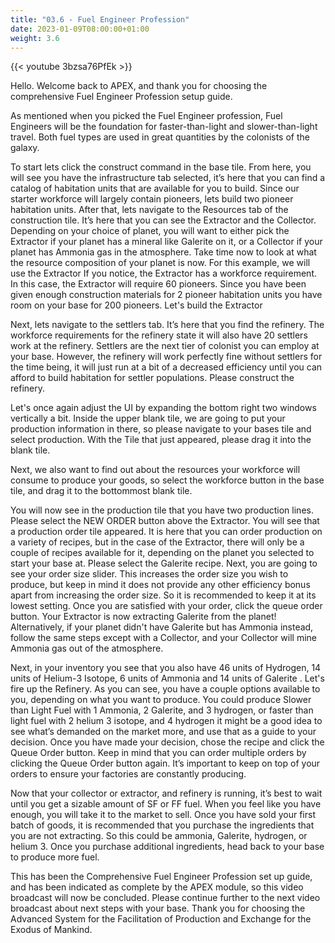 ```yaml
---
title: "03.6 - Fuel Engineer Profession"
date: 2023-01-09T08:00:00+01:00
weight: 3.6
---
```


{{< youtube 3bzsa76PfEk >}}

Hello. Welcome back to APEX, and thank you for choosing the comprehensive Fuel Engineer Profession setup guide.

As mentioned when you picked the Fuel Engineer profession, Fuel Engineers will be the foundation for faster-than-light and slower-than-light travel. Both fuel types are used in great quantities by the colonists of the galaxy.

To start lets click the construct command in the base tile. From here, you will see you have the infrastructure tab selected, it’s here that you can find a catalog of habitation units that are available for you to build. Since our starter workforce will largely contain pioneers, lets build two pioneer habitation units. After that, lets navigate to the Resources tab of the construction tile. It’s here that you can see the Extractor and the Collector. Depending on your choice of planet, you will want to either pick the Extractor if your planet has a mineral like Galerite on it, or a Collector if your planet has Ammonia gas in the atmosphere. Take time now to look at what the resource composition of your planet is now. For this example, we will use the Extractor If you notice, the Extractor has a workforce requirement. In this case, the Extractor will require 60 pioneers. Since you have been given enough construction materials for 2 pioneer habitation units you have room on your base for 200 pioneers. Let's build the Extractor

Next, lets navigate to the settlers tab. It’s here that you find the refinery. The workforce requirements for the refinery state it will also have 20 settlers work at the refinery. Settlers are the next tier of colonist you can employ at your base. However, the refinery will work perfectly fine without settlers for the time being, it will just run at a bit of a decreased efficiency until you can afford to build habitation for settler populations. Please construct the refinery.

Let's once again adjust the UI by expanding the bottom right two windows vertically a bit. Inside the upper blank tile, we are going to put your production information in there, so please navigate to your bases tile and select production. With the Tile that just appeared, please drag it into the blank tile.

Next, we also want to find out about the resources your workforce will consume to produce your goods, so select the workforce button in the base tile, and drag it to the bottommost blank tile.

You will now see in the production tile that you have two production lines. Please select the NEW ORDER button above the Extractor. You will see that a production order tile appeared. It is here that you can order production on a variety of recipes, but in the case of the Extractor, there will only be a couple of recipes available for it, depending on the planet you selected to start your base at. Please select the Galerite recipe. Next, you are going to see your order size slider. This increases the order size you wish to produce, but keep in mind it does not provide any other efficiency bonus apart from increasing the order size. So it is recommended to keep it at its lowest setting. Once you are satisfied with your order, click the queue order button. Your Extractor is now extracting Galerite from the planet! Alternatively, if your planet didn't have Galerite but has Ammonia instead, follow the same steps except with a Collector, and your Collector will mine Ammonia gas out of the atmosphere.

Next, in your inventory you see that you also have 46 units of Hydrogen, 14 units of Helium-3 Isotope, 6 units of Ammonia and 14 units of Galerite . Let's fire up the Refinery. As you can see, you have a couple options available to you, depending on what you want to produce. You could produce Slower than Light Fuel with 1 Ammonia, 2 Galerite, and 3 hydrogen, or faster than light fuel with 2 helium 3 isotope, and 4 hydrogen it might be a good idea to see what’s demanded on the market more, and use that as a guide to your decision. Once you have made your decision, chose the recipe and click the Queue Order button. Keep in mind that you can order multiple orders by clicking the Queue Order button again. It’s important to keep on top of your orders to ensure your factories are constantly producing.

Now that your collector or extractor, and refinery is running, it’s best to wait until you get a sizable amount of SF or FF fuel. When you feel like you have enough, you will take it to the market to sell. Once you have sold your first batch of goods, it is recommended that you purchase the ingredients that you are not extracting. So this could be ammonia, Galerite, hydrogen, or helium 3. Once you purchase additional ingredients, head back to your base to produce more fuel.


This has been the Comprehensive Fuel Engineer Profession set up guide, and has been indicated as complete by the APEX module, so this video broadcast will now be concluded. Please continue further to the next video broadcast about next steps with your base. Thank you for choosing the Advanced System for the Facilitation of Production and Exchange for the Exodus of Mankind.
